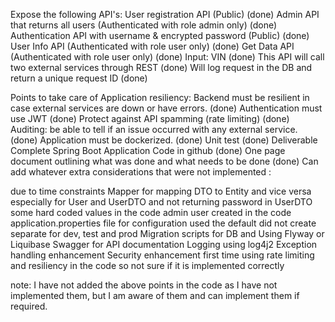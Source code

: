 Expose the following API's:
User registration API (Public) (done)
Admin API that returns all users (Authenticated with role admin only) (done)
Authentication API with username & encrypted password (Public) (done)
User Info API (Authenticated with role user only) (done)
Get Data API (Authenticated with role user only) (done)
Input: VIN (done)
This API will call two external services through REST (done)
Will log request in the DB and return a unique request ID (done)

Points to take care of
Application resiliency: Backend must be resilient in case external services are down or have errors. (done)
Authentication must use JWT (done)
Protect against API spamming (rate limiting) (done)
Auditing: be able to tell if an issue occurred with any external service. (done)
Application must be dockerized. (done)
Unit test (done)
Deliverable
Complete Spring Boot Application Code in github (done)
One page document outlining what was done and what needs to be done (done)
Can add whatever extra considerations that were not implemented :

due to time constraints 
Mapper for mapping DTO to Entity and vice versa especially for User and UserDTO and not returning password in UserDTO
some hard coded values in the code
admin user created in the code
application.properties file for configuration used the default did not create separate for dev, test and prod
Migration scripts for DB and Using Flyway or Liquibase
Swagger for API documentation
Logging using log4j2
Exception handling enhancement
Security enhancement
first time using rate limiting and resiliency in the code so not sure if it is implemented correctly

note: I have not added the above points in the code as I have not implemented them, 
but I am aware of them and can implement them if required.
```
